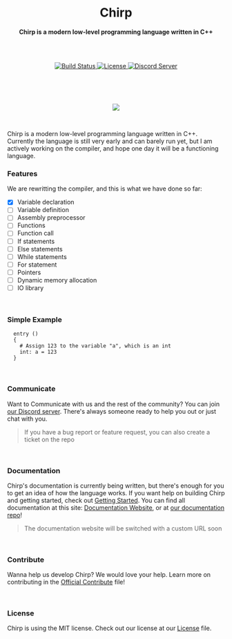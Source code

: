 <h1 align = 'center'>Chirp</h1>

<div align = 'center'>
  <strong>Chirp is a modern low-level programming language written in C++</strong>

  <br><br>

  <!-- Source for new image: https://shields.io/category/build -->
  <a href = 'https://travis-ci.org/binkiklou/Chirp'>
    <img src = 'https://img.shields.io/travis/binkiklou/Chirp/master.svg?style=for-the-badge' alt = 'Build Status' />
  </a>

  <a href = 'https://github.com/binkiklou/Chirp/blob/master/LICENSE'>
    <img src = 'https://img.shields.io/github/license/binkiklou/Chirp.svg?style=for-the-badge' alt = 'License' />
  </a>

  <a href = 'https://discord.gg/8EeVJaS'>
    <img src = 'http://munchii.me/Images/ChirpDiscord.svg' alt = 'Discord Server' />
  </a>
</div>

<br><br><br>

<p align = 'center'>
  <img src = 'https://camo.githubusercontent.com/641f171b8217bb22d5951086a25c7c7a037a106c/68747470733a2f2f63646e2e646973636f72646170702e636f6d2f6174746163686d656e74732f3530363135323839363631383935343831322f3538323035313338303737373435313534312f4368697270536d616c6c49636f6e2e706e67'>
</p>

<br>

Chirp is a modern low-level programming language written in C++. Currently the language is still very early and can barely run yet, but I am actively working on the compiler, and hope one day it will be a functioning language.

### Features

We are rewritting the compiler, and this is what we have done so far:

- [x] Variable declaration
- [ ] Variable definition
- [ ] Assembly preprocessor
- [ ] Functions
- [ ] Function call
- [ ] If statements
- [ ] Else statements
- [ ] While statements
- [ ] For statement
- [ ] Pointers
- [ ] Dynamic memory allocation
- [ ] IO library

<br>

### Simple Example

```chirp
  entry ()
  {
    # Assign 123 to the variable "a", which is an int
    int: a = 123
  }
```

<br>

### Communicate

Want to Communicate with us and the rest of the community? You can join [our Discord server](https://discord.gg/8EeVJaS). There's always someone ready to help you out or just chat with you.

> If you have a bug report or feature request, you can also create a ticket on the repo

<br>

### Documentation

Chirp's documentation is currently being written, but there's enough for you to get an idea of how the language works. If you want help on building Chirp and getting started, check out [Getting Started](https://github.com/binkiklou/Chirp-Website/blob/master/Website/Documentation/Getting%20Started.md). You can find all documentation at this site: [Documentation Website](http://munchii.me/chirp), or at [our documentation repo](https://github.com/binkiklou/Chirp-Documentation)!

> The documentation website will be switched with a custom URL soon

<br>

### Contribute

Wanna help us develop Chirp? We would love your help.
Learn more on contributing in the [Official Contribute](Contributing.md) file!

<br>

### License

Chirp is using the MIT license. Check out our license at our [License](https://github.com/binkiklou/Chirp/blob/master/LICENSE) file.
